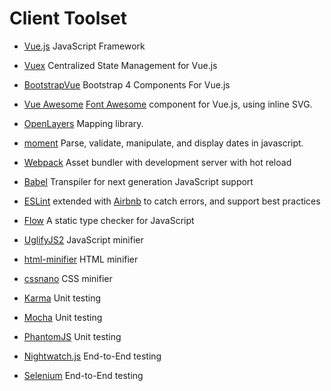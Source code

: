 # Client Toolset

* [Vue.js][] JavaScript Framework

* [Vuex][] Centralized State Management for Vue.js

* [BootstrapVue][] Bootstrap 4 Components For Vue.js

* [Vue Awesome][] [Font Awesome] component for Vue.js, using inline SVG.

* [OpenLayers][] Mapping library.

* [moment][] Parse, validate, manipulate, and display dates in javascript.

* [Webpack][] Asset bundler with development server with hot reload

* [Babel][] Transpiler for next generation JavaScript support

* [ESLint][] extended with [Airbnb][] to catch errors, and support best practices

* [Flow][] A static type checker for JavaScript

* [UglifyJS2][] JavaScript minifier

* [html-minifier][] HTML minifier

* [cssnano][] CSS minifier

* [Karma][] Unit testing

* [Mocha][] Unit testing

* [PhantomJS][] Unit testing

* [Nightwatch.js][] End-to-End testing

* [Selenium][] End-to-End testing

[Vue.js]: https://vuejs.org/
[Vuex]: https://github.com/vuejs/vuex
[BootstrapVue]: https://bootstrap-vue.github.io/
[Vue Awesome]: https://github.com/Justineo/vue-awesome
[OpenLayers]: https://openlayers.org/
[moment]: https://github.com/moment/moment
[Font Awesome]: http://fontawesome.io/
[Webpack]: https://webpack.js.org/
[Babel]: https://babeljs.io/
[ESLint]: http://eslint.org/
[Flow]: https://flow.org/
[Airbnb]: https://github.com/airbnb/javascript
[UglifyJS2]: https://github.com/mishoo/UglifyJS2
[html-minifier]: https://github.com/kangax/html-minifier
[cssnano]: https://github.com/ben-eb/cssnano
[Karma]: http://karma-runner.github.io/0.13/index.html
[Mocha]: http://mochajs.org/
[PhantomJS]: http://phantomjs.org/
[Nightwatch.js]: http://nightwatchjs.org/
[Selenium]: http://www.seleniumhq.org/
